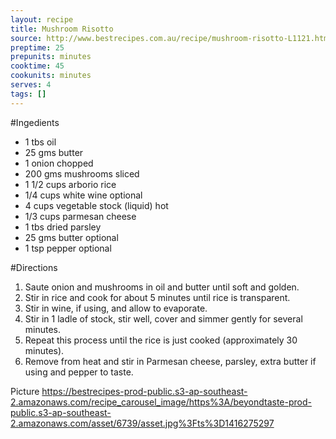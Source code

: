 ```yaml
---
layout: recipe
title: Mushroom Risotto
source: http://www.bestrecipes.com.au/recipe/mushroom-risotto-L1121.html?ref=recipe_collection_view%2Crice-recipes
preptime: 25
prepunits: minutes
cooktime: 45
cookunits: minutes
serves: 4
tags: []
---
```

#Ingedients
* 1 tbs oil
* 25 gms butter
* 1 onion chopped
* 200 gms mushrooms sliced
* 1 1/2 cups arborio rice
* 1/4 cups white wine optional
* 4 cups vegetable stock (liquid) hot
* 1/3 cups parmesan cheese
* 1 tbs dried parsley
* 25 gms butter optional
* 1 tsp pepper optional


#Directions
1. Saute onion and mushrooms in oil and butter until soft and golden.
2. Stir in rice and cook for about 5 minutes until rice is transparent.
3. Stir in wine, if using, and allow to evaporate.
4. Stir in 1 ladle of stock, stir well, cover and simmer gently for several minutes.
5. Repeat this process until the rice is just cooked (approximately 30 minutes).
6. Remove from heat and stir in Parmesan cheese, parsley, extra butter if using and pepper to taste.

Picture
https://bestrecipes-prod-public.s3-ap-southeast-2.amazonaws.com/recipe_carousel_image/https%3A/beyondtaste-prod-public.s3-ap-southeast-2.amazonaws.com/asset/6739/asset.jpg%3Fts%3D1416275297